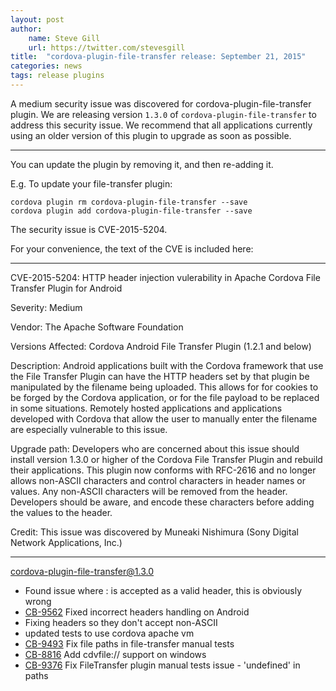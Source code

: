 ```yaml
---
layout: post
author:
    name: Steve Gill
    url: https://twitter.com/stevesgill
title:  "cordova-plugin-file-transfer release: September 21, 2015"
categories: news
tags: release plugins
---
```


A medium security issue was discovered for cordova-plugin-file-transfer plugin. We are releasing version `1.3.0` of `cordova-plugin-file-transfer` to address this security issue. We recommend that all applications currently using an older version of this plugin to upgrade as soon as possible.

----
You can update the plugin by removing it, and then re-adding it.

 E.g. To update your file-transfer plugin:

    cordova plugin rm cordova-plugin-file-transfer --save
    cordova plugin add cordova-plugin-file-transfer --save

The security issue is CVE-2015-5204.

For your convenience, the text of the CVE is included here:

<!--more-->

---
CVE-2015-5204: HTTP header injection vulerability in Apache Cordova File
Transfer Plugin for Android

Severity:
 Medium

Vendor:
 The Apache Software Foundation

Versions Affected:
 Cordova Android File Transfer Plugin  (1.2.1 and below)

Description:
 Android applications built with the Cordova framework that use the File
 Transfer Plugin can have the HTTP headers set by that plugin be manipulated
 by the filename being uploaded.  This allows for for cookies to be forged
 by the Cordova application, or for the file payload to be replaced in some
 situations.  Remotely hosted applications and applications developed with
 Cordova that allow the user to manually enter the filename are
 especially vulnerable to this issue.

Upgrade path:
 Developers who are concerned about this issue should install version 1.3.0
 or higher of the Cordova File Transfer Plugin and rebuild their
 applications.  This plugin now conforms with RFC-2616 and no longer allows
 non-ASCII characters and control characters in header names or values.
 Any non-ASCII
 characters will be removed from the header.  Developers should be aware,
 and encode these
 characters before adding the values to the header.

Credit:
 This issue was discovered by Muneaki Nishimura (Sony Digital Network Applications, Inc.)

***

cordova-plugin-file-transfer@1.3.0
* Found issue where : is accepted as a valid header, this is obviously wrong
* [CB-9562](https://issues.apache.org/jira/browse/CB-9562) Fixed incorrect headers handling on Android
* Fixing headers so they don't accept non-ASCII
* updated tests to use cordova apache vm
* [CB-9493](https://issues.apache.org/jira/browse/CB-9493) Fix file paths in file-transfer manual tests
* [CB-8816](https://issues.apache.org/jira/browse/CB-8816) Add cdvfile:// support on windows
* [CB-9376](https://issues.apache.org/jira/browse/CB-9376) Fix FileTransfer plugin manual tests issue - 'undefined' in paths
